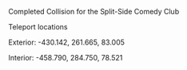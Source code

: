Completed Collision for the Split-Side Comedy Club

Teleport locations

Exterior: -430.142, 261.665, 83.005

Interior: -458.790, 284.750, 78.521

